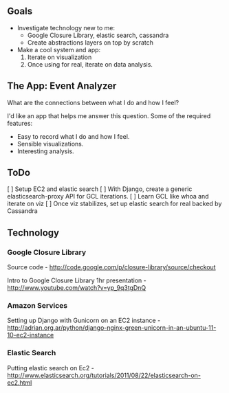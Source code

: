 
## Goals

- Investigate technology new to me:
  - Google Closure Library, elastic search, cassandra
  - Create abstractions layers on top by scratch
- Make a cool system and app:
  1. Iterate on visualization
  1. Once using for real, iterate on data analysis.

## The App: Event Analyzer

What are the connections between what I do and how I feel?

I'd like an app that helps me answer this question. Some of the required features:

- Easy to record what I do and how I feel.
- Sensible visualizations.
- Interesting analysis.

## ToDo

[ ] Setup EC2 and elastic search
[ ] With Django, create a generic elasticsearch-proxy API for GCL iterations. 
[ ] Learn GCL like whoa and iterate on viz
[ ] Once viz stabilizes, set up elastic search for real backed by Cassandra

## Technology

### Google Closure Library 

Source code - http://code.google.com/p/closure-library/source/checkout

Intro to Google Closure Library 1hr presentation - http://www.youtube.com/watch?v=yp_9q3tgDnQ

### Amazon Services

Setting up Django with Gunicorn on an EC2 instance - http://adrian.org.ar/python/django-nginx-green-unicorn-in-an-ubuntu-11-10-ec2-instance  

### Elastic Search

Putting elastic search on Ec2 - http://www.elasticsearch.org/tutorials/2011/08/22/elasticsearch-on-ec2.html
